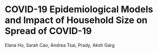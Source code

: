# COVID-19 Epidemiological Models and Impact of Household Size on Spread of COVID-19
Elana Ho, Sarah Cao, Andrea Tsai, Prady, Aksh Garg
